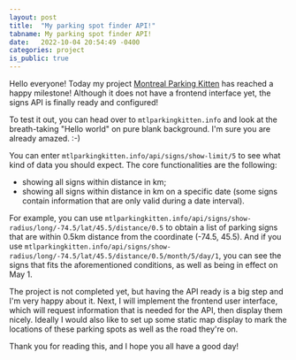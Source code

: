```yaml
---
layout: post
title:  "My parking spot finder API!"
tabname: My parking spot finder API!
date:   2022-10-04 20:54:49 -0400
categories: project
is_public: true
---
```

Hello everyone! Today my project [Montreal Parking Kitten](https://github.com/yingzixu15/mtl_street_parking_finder) has reached a happy milestone! Although it does not have a frontend interface yet, the signs API is finally ready and configured!

To test it out, you can head over to `mtlparkingkitten.info` and look at the breath-taking "Hello world" on pure blank background. I'm sure you are already amazed. :-) 

You can enter `mtlparkingkitten.info/api/signs/show-limit/5` to see what kind of data you should expect. The core functionalities are the following:
- showing all signs within distance in km;
- showing all signs within distance in km on a specific date (some signs contain information that are only valid during a date interval).

For example, you can use `mtlparkingkitten.info/api/signs/show-radius/long/-74.5/lat/45.5/distance/0.5` to obtain a list of parking signs that are within 0.5km distance from the coordinate (-74.5, 45.5). And if you use `mtlparkingkitten.info/api/signs/show-radius/long/-74.5/lat/45.5/distance/0.5/month/5/day/1`, you can see the signs that fits the aforementioned conditions, as well as being in effect on May 1. 

The project is not completed yet, but having the API ready is a big step and I'm very happy about it. Next, I will implement the frontend user interface, which will request information that is needed for the API, then display them nicely. Ideally I would also like to set up some static map display to mark the locations of these parking spots as well as the road they're on. 

Thank you for reading this, and I hope you all have a good day!